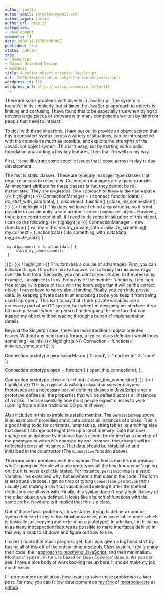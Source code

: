 ```yaml
---
author: justin
author_email: jmtulloss@gmail.com
author_login: justin
author_url: http://
categories:
- Development
comments: []
date: 2008-12-15T00:00:00Z
published: true
status: publish
tags:
- JavaScript
- Object Oriented Design
- mootools
title: A better object oriented JavaScript
url: /2008/12/15/a-better-object-oriented-javascript/
wordpress_id: 110
wordpress_url: http://justin.harmonize.fm/?p=110
---
```


There are some problems with objects in JavaScript. The system is beautiful in its simplicity, but at times the JavaScript approach to objects is limiting and confusing. I have found this to be especially true when trying to develop large pieces of software with many components written by different people that need to interact.

To deal with these situations, I have set out to provide an object system that has a consistent syntax across a variety of situations, can be introspected with the console as much as possible, and exploits the strengths of the JavaScript object system. This isn't easy, but by starting with a solid foundation and adding a few key features, I feel that I'm well on my way.

First, let me illustrate some specific issues that I come across in day to day development.

The first is static classes. These are typically manager type classes that regulate access to resources. Connection managers are a good example. An important attribute for these classes is that they cannot be re-instantiated. They are singletons. One approach to these is the namespace:
{{< highlight js >}}
ConnectionManager = {
     connect: function(data) {
         do_stuff_with_data(data);
     },
     disconnect: function() {
        close_my_connection();
     }
}
{{< / highlight >}}
This does not leave behind a constructor, so it is not possible to accidentally create another <code>ConnectionManager</code> object. However, there is no constructor at all. If I need to do some initialization of this object, I can do the following:
{{< highlight js >}}
ConnectionManager = new (function() {
     var my = this;
     var my_private_data = initialize_something();
     my.connect = function(data) {
          do_something_with_data(data, my_private_data);
     }

     my.disconnect = function(data) {
         close_my_connection();
     }
})();
{{< / highlight >}}
This form has a couple of advantages. First, you can initialize things. This often has to happen, so it already has an advantage over the first form. Secondly, you can control your scope. In the preceding example, I assign <code>this</code> to <code>my</code>. From any of the member functions, I am then free to use <code>my</code> in place of <code>this</code> with the knowledge that it will be the correct object. I never have to worry about binding. Finally, you can hide private data. By keeping private data in an enclosing scope, you keep it from being used improperly. This isn't to say that I think private variables are a necessary part of an OO system, but when I'm designing an interface, it's a bit more pleasant when the person I'm designing the interface for can inspect my object without wading through a bunch of implementation details.

Beyond the Singleton case, there are more traditional object oriented issues. Without any help from a library, a typical class definition would looks something like this:
{{< highlight js >}}
Connection = function(){
     initialize_some_stuff();
};

Connection.prototype.permissionMap = {
     1: 'read',
     2: 'read-write',
     3: 'none'
};

Connection.prototype.open = function() {
     open_this_connection();
};

Connection.prototype.close = function() {
     close_this_connection();
};
{{< / highlight >}}
This is a typical JavaScript class that uses prototypes. Prototypes are a necessary part of defining classes in JavaScript since a prototype defines all the properties that will be defined across all instances of a class. This is essentially how most people expect classes to work (coming from a more traditional OO point of view).

Also included in this example is a static member. The <code>permissionMap</code> above is an example of providing static data across all instances of a class. This is a good thing to do for constants, jump tables, string tables, or anything else that doesn't change but might take up a lot of memory. Data that does change on an instance by instance basis cannot be defined as a member of the prototype or when it is changed by one instance, that change will be reflected across all instances. That data should be established and initialized in the constructor (The <code>Connection</code> function above).

There are some problems with this syntax. The first is that it's not obvious what's going on. People who use prototypes all the time know what's going on, but it is never explicitly stated. For instance, <code>permissionMap</code> is a static variable. I've explained why, but nowhere is that clear in the code. This form is also quite verbose. I get so tired of typing <code>Connection.prototype</code> that I usually just making a shortcut variable and deleting it after the method definitions are all over with. Finally, this syntax doesn't really look like any of the other objects we defined. It looks like a bunch of functions with the same prefix. Nowhere is it implied that this is a class.

Out of those basic problems, I have started trying to define a common syntax that can fit any of the situations above, plus basic inheritance (which is basically just copying and extending a prototype). In addition, I'm building in as many introspection features as possible to make interfaces defined in this way a snap to sit down and figure out how to use.

I haven't made that much progress yet, but I was given a big head start by basing all of this off of the outstanding <a href="http://mootools.net">mootools</a> Class system. I really enjoy their code, their <a href="http://dean.edwards.name/weblog/2007/03/rules/">approach to modifying JavaScript</a>, and their minimalism. Mootools' system, in turn, is based on <a href="http://dean.edwards.name/weblog/2006/03/base/">Dean Edwards' Base.js</a>. As you can see, I have a nice body of work backing me up here. It should make my job much easier.

I'll go into more detail about how I want to solve these problems in a later post. For now, you can follow development on <a href="http://github.com/jmtulloss/mootools-core/">my fork</a> of <a href="http://github.com/mootools/mootools-core/">mootools-core</a> at <a href="http://github.com/jmtulloss/mootools-core/">github</a>.
